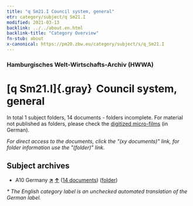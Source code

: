 ```yaml
---
title: "q Sm21.I Council system, general"
etr: category/subject/q Sm21.I
modified: 2021-03-13
backlink: ../../about.en.html
backlink-title: "Category Overview"
fn-stub: about
x-canonical: https://pm20.zbw.eu/category/subject/s/q_Sm21.I
---
```


### Hamburgisches Welt-Wirtschafts-Archiv (HWWA)
# [q Sm21.I]{.gray}&#8201; Council system, general&#160; 





In total 1 subject folders, 14 documents - folders incomplete.
For material not published as folders, please check the [digitized micro-films](/film/h1_sh.de.html) (in German).

_For direct access to the documents, click the "(xy documents)" link, for folder information use the "(folder)" link._

## Subject archives


- A10 Germany [**&nearr;**](../../../geo/i/126128/about.en.html "Germany (all folders)") [**&uarr;**](../../../geo/about.en.html#A10 "Country category system") (<a href="https://pm20.zbw.eu/dfgview/sh/126128,145967" title="about: Germany : Council system, general" target="_blank">14 documents</a>) ([folder](../../../../folder/sh/1261xx/126128/1459xx/145967/about.en.html))


_* The English category label is an unchecked automated translation of the German label._

